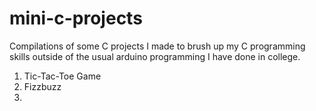 # mini-c-projects
Compilations of some C projects I made to brush up my C programming skills outside of the usual arduino programming I have done in college.

<ol type = "1">
  <li> Tic-Tac-Toe Game </li>
  <li> Fizzbuzz </li>
  <li></li>
  


</ol>
